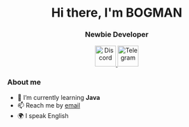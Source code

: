 <div id="header" align="center">
	<h1>Hi there, I'm BOGMAN</h1>
	<h3>Newbie Developer</h3>
</div>
<div id="socials" align="center">
	<a href="https://discordapp.com/users/311934522356662273">
		<img src="https://cdn.icon-icons.com/icons2/2108/PNG/512/discord_icon_130958.png" width="48" height="48" alt="Discord"/>
	</a>
	<a href="https://t.me/LLlyT1">
		<img src="https://cdn.icon-icons.com/icons2/2108/PNG/512/telegram_icon_130816.png" width="48" height="48" alt="Telegram"/>
	</a>
</div>

### About me
- 🌱 I’m currently learning **Java**
- 📫 Reach me by [email](mailto:vladorlov064@gmail.com)
- 🌍 I speak English
